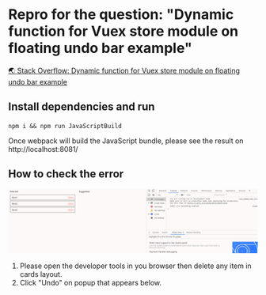 # Repro for the question: "Dynamic function for Vuex store module on floating undo bar example"

[🌏 Stack Overflow: Dynamic function for Vuex store module on floating undo bar example](https://stackoverflow.com/questions/58515156/dynamic-function-for-vuex-store-module-on-floating-undo-bar-example)




## Install dependencies and run

```
npm i && npm run JavaScriptBuild
```

Once webpack will build the JavaScript bundle, please see the result on http://localhost:8081/


## How to check the error

![エビフライトライアングル](Documentation/VuexDynamicModules.gif)

1. Please open the developer tools in you browser then delete any item in cards layout.
2. Click "Undo" on popup that appears below.